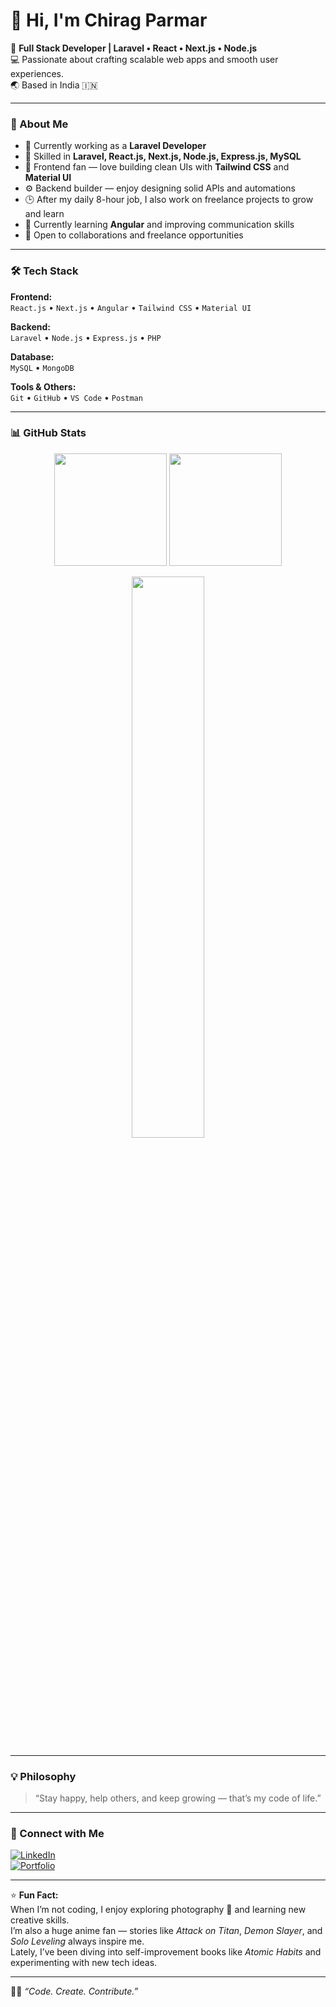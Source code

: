# 👋 Hi, I'm Chirag Parmar

🚀 **Full Stack Developer | Laravel • React • Next.js • Node.js**  
💻 Passionate about crafting scalable web apps and smooth user experiences.  
🌏 Based in India 🇮🇳  

---

### 🧠 About Me  
- 💼 Currently working as a **Laravel Developer**  
- 🔧 Skilled in **Laravel, React.js, Next.js, Node.js, Express.js, MySQL**  
- 🎨 Frontend fan — love building clean UIs with **Tailwind CSS** and **Material UI**  
- ⚙️ Backend builder — enjoy designing solid APIs and automations  
- 🕒 After my daily 8-hour job, I also work on freelance projects to grow and learn  
- 📘 Currently learning **Angular** and improving communication skills  
- 💬 Open to collaborations and freelance opportunities  

---

### 🛠️ Tech Stack

**Frontend:**  
`React.js` • `Next.js` • `Angular` • `Tailwind CSS` • `Material UI`

**Backend:**  
`Laravel` • `Node.js` • `Express.js` • `PHP`

**Database:**  
`MySQL` • `MongoDB`

**Tools & Others:**  
`Git` • `GitHub` • `VS Code` • `Postman` 

---

### 📊 GitHub Stats

<p align="center">
  <img height="180em" src="https://github-readme-stats.vercel.app/api?username=webdev-chirag&show_icons=true&theme=tokyonight" />
  <img height="180em" src="https://streak-stats.demolab.com?user=webdev-chirag&theme=tokyonight" />
</p>

<p align="center">
  <img width="48%" src="https://github-readme-stats.vercel.app/api/top-langs/?username=webdev-chirag&layout=compact&theme=tokyonight" />
</p>

---

### 💡 Philosophy  
> “Stay happy, help others, and keep growing — that’s my code of life.”  

---

### 🤝 Connect with Me  
[![LinkedIn](https://img.shields.io/badge/LinkedIn-blue?style=flat-square&logo=linkedin)](https://linkedin.com/in/parmar-chirag)  
[![Portfolio](https://img.shields.io/badge/Portfolio-black?style=flat-square&logo=firefox)](https://chirag-parmar.vercel.app) 

---

⭐ **Fun Fact:**  
When I’m not coding, I enjoy exploring photography 📸 and learning new creative skills.  
I’m also a huge anime fan — stories like *Attack on Titan*, *Demon Slayer*, and *Solo Leveling* always inspire me.  
Lately, I’ve been diving into self-improvement books like *Atomic Habits* and experimenting with new tech ideas.

---

🧑‍💻 *“Code. Create. Contribute.”*
